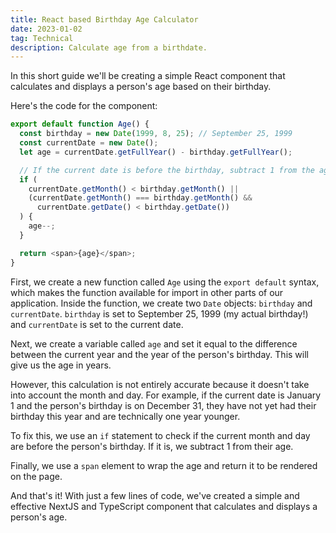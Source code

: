 ```yaml
---
title: React based Birthday Age Calculator
date: 2023-01-02
tag: Technical
description: Calculate age from a birthdate.
---
```


In this short guide we'll be creating a simple React component that calculates and displays a person's age based on their birthday.

Here's the code for the component:

```js
export default function Age() {
  const birthday = new Date(1999, 8, 25); // September 25, 1999
  const currentDate = new Date();
  let age = currentDate.getFullYear() - birthday.getFullYear();

  // If the current date is before the birthday, subtract 1 from the age
  if (
    currentDate.getMonth() < birthday.getMonth() ||
    (currentDate.getMonth() === birthday.getMonth() &&
      currentDate.getDate() < birthday.getDate())
  ) {
    age--;
  }

  return <span>{age}</span>;
}
```

First, we create a new function called `Age` using the `export default` syntax, which makes the function available for import in other parts of our application. Inside the function, we create two `Date` objects: `birthday` and `currentDate`. `birthday` is set to September 25, 1999 (my actual birthday!) and `currentDate` is set to the current date.

Next, we create a variable called `age` and set it equal to the difference between the current year and the year of the person's birthday. This will give us the age in years.

However, this calculation is not entirely accurate because it doesn't take into account the month and day. For example, if the current date is January 1 and the person's birthday is on December 31, they have not yet had their birthday this year and are technically one year younger.

To fix this, we use an `if` statement to check if the current month and day are before the person's birthday. If it is, we subtract 1 from their age.

Finally, we use a `span` element to wrap the age and return it to be rendered on the page.

And that's it! With just a few lines of code, we've created a simple and effective NextJS and TypeScript component that calculates and displays a person's age.
